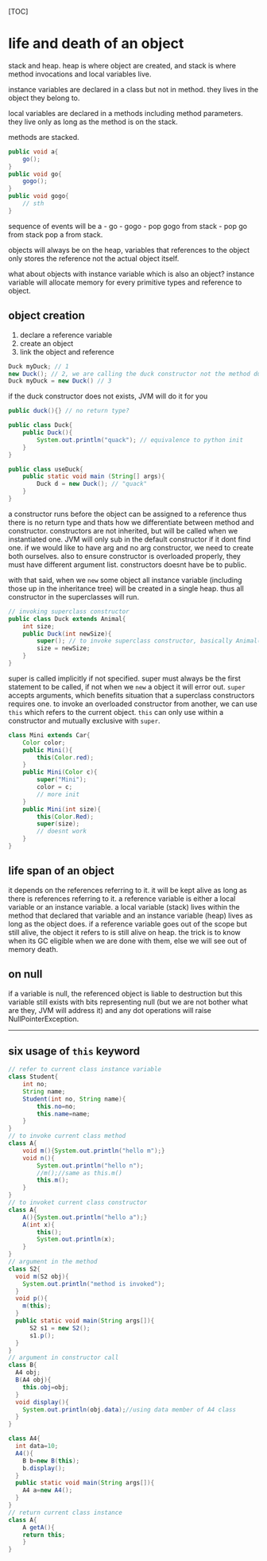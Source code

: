 [TOC]

# life and death of an object

stack and heap. heap is where object are created, and stack is where method invocations and local variables live.

instance variables are declared in a class but not in method. they lives in the object they belong to.

local variables are declared in a methods including method parameters. they live only as long as the method is on the stack.

methods are stacked. 

```java
public void a{
    go();
}
public void go{
    gogo();
}
public void gogo{
    // sth
}
```

sequence of events will be a - go - gogo - pop gogo from stack - pop go from stack pop a from stack.

objects will always be on the heap, variables that references to the object only stores the reference not the actual object itself.

what about objects with instance variable which is also an object? instance variable will allocate memory for every primitive types and reference to object.

## object creation

1. declare a reference variable
2. create an object
3. link the object and reference

```java
Duck myDuck; // 1
new Duck(); // 2, we are calling the duck constructor not the method duck
Duck myDuck = new Duck() // 3
```

if the duck constructor does not exists, JVM will do it for you

```java
public duck(){} // no return type?
```

```java
public class Duck{
    public Duck(){
        System.out.println("quack"); // equivalence to python init
    }
}

public class useDuck{
    public static void main (String[] args){
        Duck d = new Duck(); // "quack"
    }
}
```

a constructor runs before the object can be assigned to a reference thus there is no return type and thats how we differentiate between method and constructor. constructors are not inherited, but will be called when we instantiated one. JVM will only sub in the default constructor if it dont find one. if we would like to have arg and no arg constructor, we need to create both ourselves. also to ensure constructor is overloaded properly, they must have different argument list. constructors doesnt have be to public.

with that said, when we `new` some object all instance variable (including those up in the inheritance tree) will be created in a single heap. thus all constructor in the superclasses will run.

```java
// invoking superclass constructor
public class Duck extends Animal{
    int size;
    public Duck(int newSize){
        super(); // to invoke superclass constructor, basically Animal()
        size = newSize;
    }
}
```

super is called implicitly if not specified. super must always be the first statement to be called, if not when we `new` a object it will error out. `super` accepts arguments, which benefits situation that a superclass constructors requires one. to invoke an overloaded constructor from another, we can use `this` which refers to the current object. `this` can only use within a constructor and mutually exclusive with `super`.

```java
class Mini extends Car{
    Color color;
    public Mini(){
        this(Color.red);
    }
    public Mini(Color c){
        super("Mini");
        color = c;
        // more init
    }
    public Mini(int size){
        this(Color.Red);
        super(size);
        // doesnt work
    }
}
```

## life span of an object

it depends on the references referring to it. it will be kept alive as long as there is references referring to it. a reference variable is either a local variable or an instance variable. a local variable (stack) lives within the method that declared that variable and an instance variable (heap) lives as long as the object does. if a reference variable goes out of the scope but still alive, the object it refers to is still alive on heap. the trick is to know when its GC eligible when we are done with them, else we will see out of memory death.

## on null

if a variable is null, the referenced object is liable to destruction but this variable still exists with bits representing null (but we are not bother what are they, JVM will address it) and any dot operations will raise NullPointerException.

___

## six usage of `this` keyword

```java
// refer to current class instance variable
class Student{
    int no;
    String name;
    Student(int no, String name){
        this.no=no;
        this.name=name;
	}
}
// to invoke current class method
class A{
    void m(){System.out.println("hello m");}
    void n(){
        System.out.println("hello n");
        //m();//same as this.m()
        this.m();
    }
}
// to invoket current class constructor
class A{
    A(){System.out.println("hello a");}
    A(int x){
        this();
        System.out.println(x);
    }
}
// argument in the method
class S2{
  void m(S2 obj){
  	System.out.println("method is invoked");
  }
  void p(){
  	m(this);
  }
  public static void main(String args[]){
      S2 s1 = new S2();
      s1.p();
  }
}
// argument in constructor call
class B{
  A4 obj;
  B(A4 obj){
    this.obj=obj;
  }
  void display(){
  	System.out.println(obj.data);//using data member of A4 class
  }
}

class A4{
  int data=10;
  A4(){
   	B b=new B(this);
   	b.display();
  }
  public static void main(String args[]){
  	A4 a=new A4();
  }
}
// return current class instance
class A{
    A getA(){
    return this;
	}
}
```


